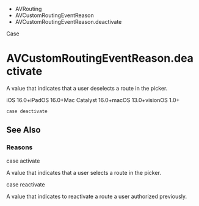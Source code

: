 

- AVRouting
- AVCustomRoutingEventReason
-  AVCustomRoutingEventReason.deactivate 

Case

# AVCustomRoutingEventReason.deactivate

A value that indicates that a user deselects a route in the picker.

iOS 16.0+iPadOS 16.0+Mac Catalyst 16.0+macOS 13.0+visionOS 1.0+

``` source
case deactivate
```

## See Also

### Reasons

case activate

A value that indicates that a user selects a route in the picker.

case reactivate

A value that indicates to reactivate a route a user authorized previously.

